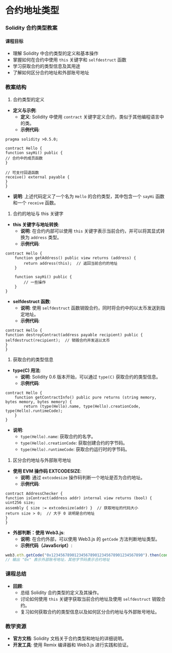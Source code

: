 # 合约地址类型

### Solidity 合约类型教案

#### 课程目标

- 理解 Solidity 中合约类型的定义和基本操作
- 掌握如何在合约中使用 `this` 关键字和 `selfdestruct` 函数
- 学习获取合约的类型信息及其用途
- 了解如何区分合约地址和外部账号地址

### 教案结构

1. 合约类型的定义

- **定义与示例**:
  - **定义**: Solidity 中使用 `contract` 关键字定义合约，类似于其他编程语言中的类。
  - **示例代码**:

```solidity
pragma solidity >0.5.0;

contract Hello {
function sayHi() public {
// 合约中的成员函数
}

// 可支付回退函数
receive() external payable {
}
}
```

- **说明**: 上述代码定义了一个名为 `Hello` 的合约类型，其中包含一个 `sayHi` 函数和一个 `receive` 函数。

1. 合约的地址与 this 关键字

- **this 关键字与地址转换**:
	- **说明**: 在合约内部可以使用 `this` 关键字表示当前合约，并可以将其显式转换为 `address` 类型。
	- **示例代码**:

```solidity
contract Hello {
    function getAddress() public view returns (address) {
        return address(this);  // 返回当前合约的地址
    }

    function sayHi() public {
        // 一些操作
    }
}
```

- **selfdestruct 函数**:
  - **说明**: 使用 `selfdestruct` 函数销毁合约，同时将合约中的以太币发送到指定地址。
  - **示例代码**:

```solidity
contract Hello {
function destroyContract(address payable recipient) public {
selfdestruct(recipient);  // 销毁合约并发送以太币
}
}

```

1. 获取合约的类型信息

- **type(C) 用法**:
	- **说明**: Solidity 0.6 版本开始，可以通过 `type(C)` 获取合约的类型信息。
	- **示例代码**:
``` solidity
contract Hello {
    function getContractInfo() public pure returns (string memory, bytes memory, bytes memory) {
        return (type(Hello).name, type(Hello).creationCode, type(Hello).runtimeCode);
    }
}
```
- **说明**:
	- `type(Hello).name`: 获取合约的名字。
	- `type(Hello).creationCode`: 获取创建合约的字节码。
	- `type(Hello).runtimeCode`: 获取合约运行时的字节码。

1. 区分合约地址与外部账号地址

- **使用 EVM 操作码 EXTCODESIZE**:
  - **说明**: 通过 `extcodesize` 操作码判断一个地址是否为合约地址。
  - **示例代码**:

```solidity
contract AddressChecker {
function isContract(address addr) internal view returns (bool) {
uint256 size;
assembly { size := extcodesize(addr) }  // 获取地址的代码大小
return size > 0;  // 大于 0 说明是合约地址
}
}

```

- **外部判断：使用 Web3.js**:
	- **说明**: 在合约外部，可以使用 Web3.js 的 `getCode` 方法判断地址类型。
	- **示例代码（JavaScript）**:

```javascript
web3.eth.getCode("0x1234567890123456789012345678901234567890").then(console.log);
// 输出 "0x" 表示外部账号地址，其他字节码表示合约地址
```

### 课程总结

- **回顾**:
  - 总结 Solidity 合约类型的定义及其操作。
  - 讨论如何使用 `this` 关键字获取当前合约地址及使用 `selfdestruct` 销毁合约。
  - 复习如何获取合约的类型信息以及如何区分合约地址与外部账号地址。

### 教学资源

- **官方文档**: Solidity 文档关于合约类型和地址的详细说明。
- **开发工具**: 使用 Remix 编译器和 Web3.js 进行实践和验证。
